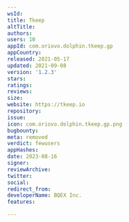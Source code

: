 ```yaml
---
wsId: 
title: Tkeep
altTitle: 
authors: 
users: 10
appId: com.oriovo.dolphin.tkeep.gp
appCountry: 
released: 2021-05-17
updated: 2021-09-08
version: '1.2.3'
stars: 
ratings: 
reviews: 
size: 
website: https://tkeep.io
repository: 
issue: 
icon: com.oriovo.dolphin.tkeep.gp.png
bugbounty: 
meta: removed
verdict: fewusers
appHashes: 
date: 2023-08-16
signer: 
reviewArchive: 
twitter: 
social: 
redirect_from: 
developerName: BQEX Inc.
features: 

---
```



